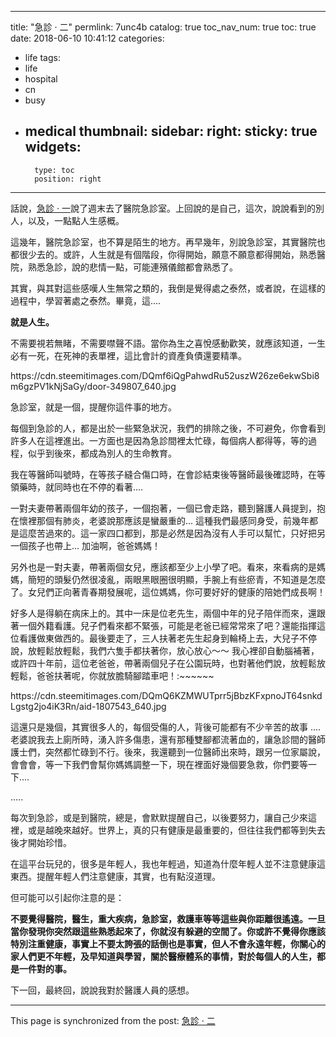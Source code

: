 
---
title: "急診 · 二"
permlink: 7unc4b
catalog: true
toc_nav_num: true
toc: true
date: 2018-06-10 10:41:12
categories:
- life
tags:
- life
- hospital
- cn
- busy
- medical
thumbnail: 
sidebar:
    right:
        sticky: true
widgets:
    -
        type: toc
        position: right
---


話說，[急診 · 一](https://steemit.com/life/@deanliu/cvbxl)說了週末去了醫院急診室。上回說的是自己，這次，說說看到的別人，以及，一點點人生感概。

這幾年，醫院急診室，也不算是陌生的地方。再早幾年，別說急診室，其實醫院也都很少去的。或許，人生就是有個階段，你得開始，願意不願意都得開始，熟悉醫院，熟悉急診，說的悲情一點，可能連殯儀館都會熟悉了。

其實，與其對這些感嘆人生無常之類的，我倒是覺得處之泰然，或者說，在這樣的過程中，學習著處之泰然。畢竟，這....

**就是人生。**

不需要視若無睹，不需要噤聲不語。當你為生之喜悅感動歡笑，就應該知道，一生必有一死，在死神的表單裡，這比會計的資產負債還要精準。

<div class=pull-left>https://cdn.steemitimages.com/DQmf6iQgPahwdRu52uszW26ze6ekwSbi8m6gzPV1kNjSaGy/door-349807_640.jpg</div>

急診室，就是一個，提醒你這件事的地方。

每個到急診的人，都是出於一些緊急狀況，我們的排除之後，不可避免，你會看到許多人在這裡進出。一方面也是因為急診間裡太忙碌，每個病人都得等，等的過程，似乎到後來，都成為別人的生命教育。

我在等醫師叫號時，在等孩子縫合傷口時，在會診結束後等醫師最後確認時，在等領藥時，就同時也在不停的看著....

一對夫妻帶著兩個年幼的孩子，一個抱著，一個已會走路，聽到醫護人員提到，抱在懷裡那個有肺炎，老婆說那應該是蠻嚴重的... 這種我們最感同身受，前幾年都是這麼苦過來的。這一家四口都到，那是必然是因為沒有人手可以幫忙，只好把另一個孩子也帶上... 加油啊，爸爸媽媽！

另外也是一對夫妻，帶著兩個女兒，應該都至少上小學了吧。看來，來看病的是媽媽，簡短的頭髮仍然很凌亂，兩眼黑眼圈很明顯，手腕上有些瘀青，不知道是怎麼了。女兒們正向著青春期發展呢，這位媽媽，你可要好好的健康的陪她們成長啊！

好多人是得躺在病床上的。其中一床是位老先生，兩個中年的兒子陪伴而來，還跟著一個外籍看護。兒子們看來都不緊張，可能是老爸已經常常來了吧？還能指揮這位看護做東做西的。最後要走了，三人扶著老先生起身到輪椅上去，大兒子不停說，放輕鬆放輕鬆，我們六隻手都扶著你，放心放心～～ 我心裡卻自動腦補著，或許四十年前，這位老爸爸，帶著兩個兒子在公園玩時，也對著他們說，放輕鬆放輕鬆，爸爸扶著呢，你就放膽騎腳踏車吧！:~~~~~~


<div class=pull-right>https://cdn.steemitimages.com/DQmQ6KZMWUTprr5jBbzKFxpnoJT64snkdLgstg2jo4iK3Rn/aid-1807543_640.jpg</div>

這還只是幾個，其實很多人的，每個受傷的人，背後可能都有不少辛苦的故事 .... 老婆說我去上廁所時，湧入許多傷患，還有那種雙腳都流著血的，讓急診間的醫師護士們，突然都忙碌到不行。後來，我還聽到一位醫師出來時，跟另一位家屬說，會會會，等一下我們會幫你媽媽調整一下，現在裡面好幾個要急救，你們要等一下....

.....

每次到急診，或是到醫院，總是，會默默提醒自己，以後要努力，讓自己少來這裡，或是越晚來越好。世界上，真的只有健康是最重要的，但往往我們都等到失去後才開始珍惜。

在這平台玩兒的，很多是年輕人，我也年輕過，知道為什麼年輕人並不注意健康這東西。提醒年輕人們注意健康，其實，也有點沒道理。

但可能可以引起你注意的是：

**不要覺得醫院，醫生，重大疾病，急診室，救護車等等這些與你距離很遙遠。一旦當你發現你突然跟這些熟悉起來了，你就沒有躲避的空間了。你或許不覺得你應該特別注重健康，事實上不要太誇張的話倒也是事實，但人不會永遠年輕，你關心的家人們更不年輕，及早知道與學習，關於醫療體系的事情，對於每個人的人生，都是一件對的事。**

下一回，最終回，說說我對於醫護人員的感想。


- - -

This page is synchronized from the post: [急診 · 二](https://steemit.com/@deanliu/7unc4b)
